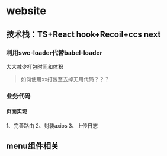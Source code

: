 # website

## 技术栈：TS+React hook+Recoil+ccs next

### 利用swc-loader代替babel-loader
大大减少打包时间和体积
> 如何使用xx打包至去掉无用代码？？？

### 业务代码
#### 页面实现
1、完善路由
2、封装axios
3、上传日志

## menu组件相关
